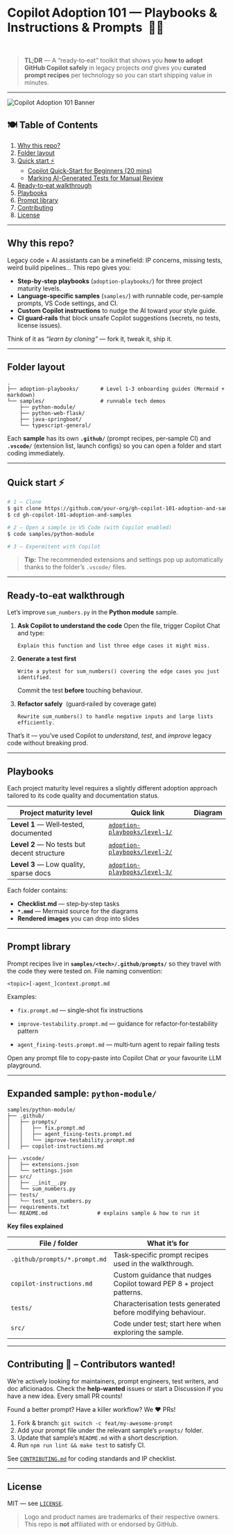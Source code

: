 # Copilot Adoption 101 — Playbooks & Instructions & Prompts  🚀🤖



 

> **TL;DR** — A “ready‑to‑eat” toolkit that shows you **how to adopt GitHub Copilot safely** in legacy projects *and* gives you **curated prompt recipes** per technology so you can start shipping value in minutes.

---
![Copilot Adoption 101 Banner](images/landing.png)


## 🍽️ Table of Contents

1. [Why this repo?](#why-this-repo)
2. [Folder layout](#folder-layout)
3. [Quick start ⚡](#quick-start-)
   * [Copilot Quick-Start for Beginners (20 mins)](adoption-playbooks/readme-copilot-101-in-20mins.md)
   * [Marking AI-Generated Tests for Manual Review](adoption-playbooks/readme-marking-tests-ai-generated.md)
4. [Ready‑to‑eat walkthrough](#ready-to-eat-walkthrough)
5. [Playbooks](#playbooks)
6. [Prompt library](#prompt-library)
7. [Contributing](#contributing)
8. [License](#license)

---

## Why this repo?

Legacy code + AI assistants can be a minefield: IP concerns, missing tests, weird build pipelines… This repo gives you:

* **Step‑by‑step playbooks** (`adoption-playbooks/`) for three project maturity levels.
* **Language‑specific samples** (`samples/`) with runnable code, per‑sample prompts, VS Code settings, and CI.
* **Custom Copilot instructions** to nudge the AI toward *your* style guide.
* **CI guard‑rails** that block unsafe Copilot suggestions (secrets, no tests, license issues).

Think of it as *“learn by cloning”* — fork it, tweak it, ship it.

---

## Folder layout

```text
.
├── adoption-playbooks/       # Level 1‑3 onboarding guides (Mermaid + markdown)
└── samples/                  # runnable tech demos
    ├── python-module/
    ├── python-web-flask/
    ├── java-springboot/
    └── typescript-general/
```

Each **sample** has its own **`.github/`** (prompt recipes, per‑sample CI) and **`.vscode/`** (extension list, launch configs) so you can open a folder and start coding immediately.

---

## Quick start ⚡

```bash
# 1 — Clone
$ git clone https://github.com/your-org/gh-copilot-101-adoption-and-samples.git
$ cd gh-copilot-101-adoption-and-samples

# 2 — Open a sample in VS Code (with Copilot enabled)
$ code samples/python-module

# 3 — Expermitent with Copilot
```

> **Tip:** The recommended extensions and settings pop up automatically thanks to the folder’s `.vscode/` files.

---

## Ready‑to‑eat walkthrough

Let’s improve `sum_numbers.py` in the **Python module** sample.

1. **Ask Copilot to understand the code**
   Open the file, trigger Copilot Chat and type:

   ```
   Explain this function and list three edge cases it might miss.
   ```
2. **Generate a test first**

   ```
   Write a pytest for sum_numbers() covering the edge cases you just identified.
   ```

   Commit the test **before** touching behaviour.
3. **Refactor safely**  (guard‑railed by coverage gate)

   ```
   Rewrite sum_numbers() to handle negative inputs and large lists efficiently.
   ```


That’s it — you’ve used Copilot to *understand*, *test*, and *improve* legacy code without breaking prod.

---

## Playbooks

Each project maturity level requires a slightly different adoption approach tailored to its code quality and documentation status.

| Project maturity level                             | Quick link                                                   | Diagram |
| ------------------------------------------- | ------------------------------------------------------------ | ------- |
| **Level 1** — Well‑tested, documented       | [`adoption-playbooks/level-1/`](adoption-playbooks/level-1/) |         |
| **Level 2** — No tests but decent structure | [`adoption-playbooks/level-2/`](adoption-playbooks/level-2/) |         |
| **Level 3** — Low quality, sparse docs      | [`adoption-playbooks/level-3/`](adoption-playbooks/level-3/) |         |

Each folder contains:

* **Checklist.md** — step‑by‑step tasks
* **`*.mmd`** — Mermaid source for the diagrams
* **Rendered images** you can drop into slides

---

## Prompt library

Prompt recipes live in **`samples/<tech>/.github/prompts/`** so they travel with the code they were tested on.
File naming convention:

```
<topic>[-agent_]context.prompt.md
```

Examples:

* `fix.prompt.md` — single‑shot fix instructions

* `improve-testability.prompt.md` — guidance for refactor‑for‑testability pattern

* `agent_fixing-tests.prompt.md` — multi‑turn agent to repair failing tests

Open any prompt file to copy‑paste into Copilot Chat *or* your favourite LLM playground.

---

## Expanded sample: `python-module/`

```text
samples/python-module/
├── .github/
│   ├── prompts/
│   │   ├── fix.prompt.md
│   │   ├── agent_fixing-tests.prompt.md
│   │   └── improve-testability.prompt.md
│   ├── copilot-instructions.md

├── .vscode/
│   ├── extensions.json
│   └── settings.json
├── src/
│   ├── __init__.py
│   └── sum_numbers.py
├── tests/
│   └── test_sum_numbers.py
├── requirements.txt
└── README.md                # explains sample & how to run it
```

**Key files explained**

| File / folder                 | What it’s for                                                               |
| ----------------------------- | --------------------------------------------------------------------------- |
| `.github/prompts/*.prompt.md` | Task‑specific prompt recipes used in the walkthrough.                       |
| `copilot-instructions.md`     | Custom guidance that nudges Copilot toward PEP 8 + project patterns.        |
| `tests/`                      | Characterisation tests generated before modifying behaviour.                |
| `src/`                        | Code under test; start here when exploring the sample.                      |

---

## Contributing 🙌 – Contributors wanted!

We’re actively looking for maintainers, prompt engineers, test writers, and doc aficionados. Check the **help‑wanted** issues or start a Discussion if you have a new idea. Every small PR counts!

Found a better prompt? Have a killer workflow? We ❤️ PRs!

1. Fork & branch: `git switch -c feat/my‑awesome‑prompt`
2. Add your prompt file under the relevant sample’s `prompts/` folder.
3. Update that sample’s `README.md` with a short description.
4. Run `npm run lint && make test` to satisfy CI.

See [`CONTRIBUTING.md`](CONTRIBUTING.md) for coding standards and IP checklist.

---

## License

MIT — see [`LICENSE`](LICENSE).

> Logo and product names are trademarks of their respective owners. This repo is **not** affiliated with or endorsed by GitHub.
